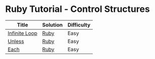 # Ruby Tutorial - Control Structures

| Title | Solution | Difficulty |
| ----- | -------- | ---------- |
| [Infinite Loop](https://www.hackerrank.com/challenges/ruby-infinite-loop) | [Ruby](./Infinite%20Loop/main.rb) | Easy |
| [Unless](https://www.hackerrank.com/challenges/ruby-tutorial-unless) | [Ruby](./Unless/main.rb) | Easy |
| [Each](https://www.hackerrank.com/challenges/ruby-tutorial-each) | [Ruby](./Each/main.rb) | Easy |
